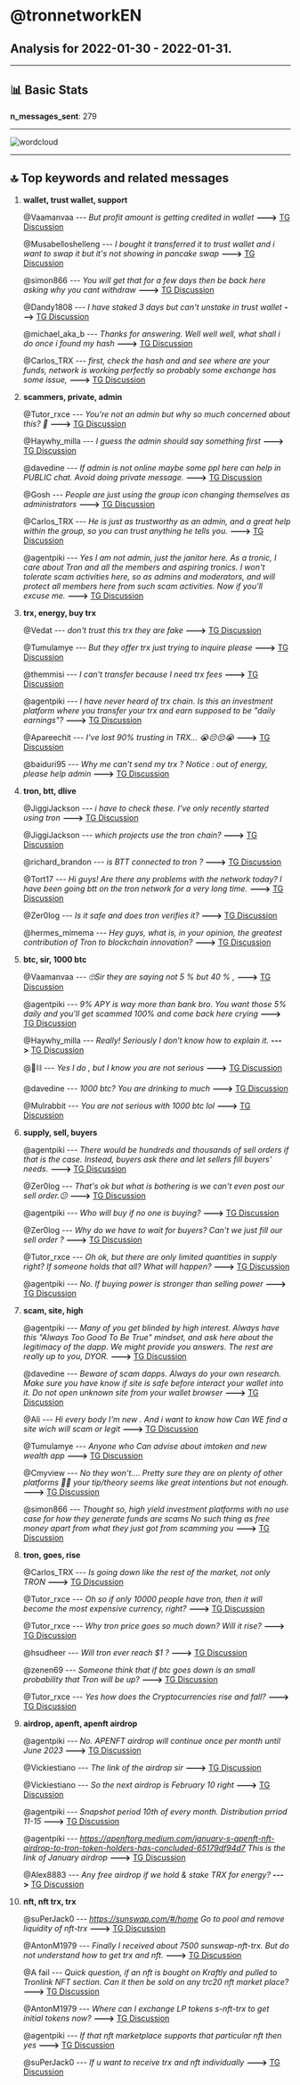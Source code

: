 # **@tronnetworkEN**
 ## Analysis for **2022-01-30** - **2022-01-31**.

---

## 📊 **Basic Stats**

**n_messages_sent**: 279

---
![wordcloud](tronnetworkEN_1Days_wordcloud.png)

---


## 🔝 **Top keywords and related messages**

1. **wallet, trust wallet, support**

    @Vaamanvaa --- *But profit amount is getting credited in wallet* **--->** [TG Discussion](https://t.me/tronnetworkEN/3864130)

    @Musabelloshelleng --- *I bought it transferred it to trust wallet and i want to swap it but it's not showing in pancake swap* **--->** [TG Discussion](https://t.me/tronnetworkEN/3863295)

    @simon866 --- *You will get that for a few days then be back here asking why you cant withdraw* **--->** [TG Discussion](https://t.me/tronnetworkEN/3864114)

    @Dandy1808 --- *I have staked 3 days but can't unstake in trust wallet* **--->** [TG Discussion](https://t.me/tronnetworkEN/3864619)

    @michael_aka_b --- *Thanks for answering. Well well well, what shall i do once i found my hash* **--->** [TG Discussion](https://t.me/tronnetworkEN/3864334)

    @Carlos_TRX --- *first, check the hash and and see where are your funds, network is working perfectly so probably some exchange has some issue,* **--->** [TG Discussion](https://t.me/tronnetworkEN/3861542)

2. **scammers, private, admin**

    @Tutor_rxce --- *You're not an admin but why so much concerned about this? 🤔* **--->** [TG Discussion](https://t.me/tronnetworkEN/3864432)

    @Haywhy_milla --- *I guess the admin should say something first* **--->** [TG Discussion](https://t.me/tronnetworkEN/3864322)

    @davedine --- *If admin is not online maybe some ppl here can help in PUBLIC chat. Avoid doing private message.* **--->** [TG Discussion](https://t.me/tronnetworkEN/3864325)

    @Gosh --- *People are just using the group icon changing themselves as administrators* **--->** [TG Discussion](https://t.me/tronnetworkEN/3864667)

    @Carlos_TRX --- *He is just as trustworthy as an admin, and a great help within the group, so you can trust anything he tells you.* **--->** [TG Discussion](https://t.me/tronnetworkEN/3864504)

    @agentpiki --- *Yes I am not admin, just the janitor here.  As a tronic, I care about Tron and all the members and aspiring tronics.   I won't tolerate scam activities here, so as admins and moderators, and will protect all members here from such scam activities. Now if you'll excuse me.* **--->** [TG Discussion](https://t.me/tronnetworkEN/3864436)

3. **trx, energy, buy trx**

    @Vedat --- *don't trust this trx they are fake* **--->** [TG Discussion](https://t.me/tronnetworkEN/3861676)

    @Tumulamye --- *But they offer trx just trying to inquire please* **--->** [TG Discussion](https://t.me/tronnetworkEN/3862328)

    @themmisi --- *I can't transfer because I need trx fees* **--->** [TG Discussion](https://t.me/tronnetworkEN/3861974)

    @agentpiki --- *I have never heard of trx chain.  Is this an investment platform where you transfer your trx and earn supposed to be "daily earnings"?* **--->** [TG Discussion](https://t.me/tronnetworkEN/3864387)

    @Apareechit --- *I've lost 90% trusting in TRX...  😭😔😔😭* **--->** [TG Discussion](https://t.me/tronnetworkEN/3863903)

    @baiduri95 --- *Why me can’t send my trx ? Notice : out of energy, please help admin* **--->** [TG Discussion](https://t.me/tronnetworkEN/3862141)

4. **tron, btt, dlive**

    @JiggiJackson --- *i have to check these.  I've only recently started using tron* **--->** [TG Discussion](https://t.me/tronnetworkEN/3864333)

    @JiggiJackson --- *which projects use the tron chain?* **--->** [TG Discussion](https://t.me/tronnetworkEN/3864320)

    @richard_brandon --- *is BTT connected to tron ?* **--->** [TG Discussion](https://t.me/tronnetworkEN/3861544)

    @Tort17 --- *Hi guys! Are there any problems with the network today? I have been going btt on the tron network for a very long time.* **--->** [TG Discussion](https://t.me/tronnetworkEN/3861502)

    @Zer0log --- *Is it safe and does tron verifies it?* **--->** [TG Discussion](https://t.me/tronnetworkEN/3862535)

    @hermes_mimema --- *Hey guys,  what is, in your opinion, the greatest contribution of Tron to blockchain innovation?* **--->** [TG Discussion](https://t.me/tronnetworkEN/3861512)

5. **btc, sir, 1000 btc**

    @Vaamanvaa --- *🙄Sir they are saying not 5 % but 40 % ,* **--->** [TG Discussion](https://t.me/tronnetworkEN/3864106)

    @agentpiki --- *9% APY is way more than bank bro.  You want those 5% daily and you'll get scammed 100% and come back here crying* **--->** [TG Discussion](https://t.me/tronnetworkEN/3864100)

    @Haywhy_milla --- *Really! Seriously I don’t know how to explain it.* **--->** [TG Discussion](https://t.me/tronnetworkEN/3864351)

    @🧱⛓ --- *Yes I do , but I know you are not serious* **--->** [TG Discussion](https://t.me/tronnetworkEN/3864839)

    @davedine --- *1000 btc? You are drinking to much* **--->** [TG Discussion](https://t.me/tronnetworkEN/3864856)

    @Mulrabbit --- *You are not serious with 1000 btc lol* **--->** [TG Discussion](https://t.me/tronnetworkEN/3864840)

6. **supply, sell, buyers**

    @agentpiki --- *There would be hundreds and thousands of sell orders if that is the case.  Instead, buyers ask there and let sellers fill buyers' needs.* **--->** [TG Discussion](https://t.me/tronnetworkEN/3862585)

    @Zer0log --- *That's ok but what is bothering is we can't even post our sell order.😕* **--->** [TG Discussion](https://t.me/tronnetworkEN/3862582)

    @agentpiki --- *Who will buy if no one is buying?* **--->** [TG Discussion](https://t.me/tronnetworkEN/3862566)

    @Zer0log --- *Why do we have to wait for buyers? Can't we just fill our sell order ?* **--->** [TG Discussion](https://t.me/tronnetworkEN/3862563)

    @Tutor_rxce --- *Oh ok, but there are only limited quantities in supply right? If someone holds that all? What will happen?* **--->** [TG Discussion](https://t.me/tronnetworkEN/3864548)

    @agentpiki --- *No. If buying power is stronger than selling power* **--->** [TG Discussion](https://t.me/tronnetworkEN/3864536)

7. **scam, site, high**

    @agentpiki --- *Many of you get blinded by high interest.  Always have this "Always Too Good To Be True" mindset, and ask here about the legitimacy of the dapp.  We might provide you answers. The rest are really up to you, DYOR.* **--->** [TG Discussion](https://t.me/tronnetworkEN/3864429)

    @davedine --- *Beware of scam dapps. Always do your own research. Make sure you have know if site is safe before interact your wallet into it. Do not open unknown site from your wallet browser* **--->** [TG Discussion](https://t.me/tronnetworkEN/3864336)

    @Ali --- *Hi every body  I'm new . And i want to know how Can WE find a site wich will scam or legit* **--->** [TG Discussion](https://t.me/tronnetworkEN/3862399)

    @Tumulamye --- *Anyone who Can advise about imtoken and new wealth app* **--->** [TG Discussion](https://t.me/tronnetworkEN/3862323)

    @Cmyview --- *No they won't.... Pretty sure they are on plenty of other platforms 👀👀 your tip/theory seems like great intentions but not enough.* **--->** [TG Discussion](https://t.me/tronnetworkEN/3862288)

    @simon866 --- *Thought so, high yield investment platforms with no use case for how they generate funds are scams  No such thing as free money apart from what they just got from scamming you* **--->** [TG Discussion](https://t.me/tronnetworkEN/3864413)

8. **tron, goes, rise**

    @Carlos_TRX --- *Is going down like the rest of the market, not only TRON* **--->** [TG Discussion](https://t.me/tronnetworkEN/3864509)

    @Tutor_rxce --- *Oh so if only 10000 people have tron, then it will become the most expensive currency,  right?* **--->** [TG Discussion](https://t.me/tronnetworkEN/3864531)

    @Tutor_rxce --- *Why tron price goes so much down? Will it rise?* **--->** [TG Discussion](https://t.me/tronnetworkEN/3864456)

    @hsudheer --- *Will tron ever reach $1 ?* **--->** [TG Discussion](https://t.me/tronnetworkEN/3864358)

    @zenen69 --- *Someone think that if btc goes down is an small probability that Tron will be up?* **--->** [TG Discussion](https://t.me/tronnetworkEN/3863448)

    @Tutor_rxce --- *Yes how does the Cryptocurrencies rise and fall?* **--->** [TG Discussion](https://t.me/tronnetworkEN/3864521)

9. **airdrop, apenft, apenft airdrop**

    @agentpiki --- *No. APENFT airdrop will continue once per month until June 2023* **--->** [TG Discussion](https://t.me/tronnetworkEN/3862337)

    @Vickiestiano --- *The link of the airdrop sir* **--->** [TG Discussion](https://t.me/tronnetworkEN/3862326)

    @Vickiestiano --- *So the next airdrop is February 10 right* **--->** [TG Discussion](https://t.me/tronnetworkEN/3862375)

    @agentpiki --- *Snapshot period 10th of every month.  Distribution prriod 11-15* **--->** [TG Discussion](https://t.me/tronnetworkEN/3862319)

    @agentpiki --- *https://apenftorg.medium.com/january-s-apenft-nft-airdrop-to-tron-token-holders-has-concluded-65179df94d7  This is the link of January airdrop* **--->** [TG Discussion](https://t.me/tronnetworkEN/3862330)

    @Alex8883 --- *Any free airdrop if we hold & stake TRX for energy?* **--->** [TG Discussion](https://t.me/tronnetworkEN/3863519)

10. **nft, nft trx, trx**

    @suPerJack0 --- *https://sunswap.com/#/home  Go to pool and remove liquidity of nft-trx* **--->** [TG Discussion](https://t.me/tronnetworkEN/3862874)

    @AntonM1979 --- *Finally I received about 7500 sunswap-nft-trx. But do not understand how to get trx and nft.* **--->** [TG Discussion](https://t.me/tronnetworkEN/3862870)

    @A fail --- *Quick question, if an nft is bought on Kraftly and pulled to Tronlink NFT section. Can it then be sold on any trc20 nft market place?* **--->** [TG Discussion](https://t.me/tronnetworkEN/3864695)

    @AntonM1979 --- *Where can I exchange LP tokens s-nft-trx to get initial tokens now?* **--->** [TG Discussion](https://t.me/tronnetworkEN/3862847)

    @agentpiki --- *If that nft marketplace supports that particular nft then yes* **--->** [TG Discussion](https://t.me/tronnetworkEN/3864717)

    @suPerJack0 --- *If u want to receive trx and nft individually* **--->** [TG Discussion](https://t.me/tronnetworkEN/3862880)


